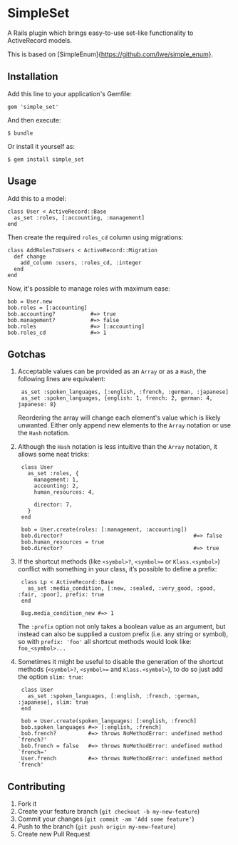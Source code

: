 # SimpleSet

A Rails plugin which brings easy-to-use set-like functionality to ActiveRecord models.

This is based on [SimpleEnum]{https://github.com/lwe/simple_enum}.

## Installation

Add this line to your application's Gemfile:

    gem 'simple_set'

And then execute:

    $ bundle

Or install it yourself as:

    $ gem install simple_set

## Usage

Add this to a model:

    class User < ActiveRecord::Base
      as_set :roles, [:accounting, :management]
    end

Then create the required `roles_cd` column using migrations:

    class AddRolesToUsers < ActiveRecord::Migration
      def change
        add_column :users, :roles_cd, :integer
      end
    end

Now, it's possible to manage roles with maximum ease:

    bob = User.new
    bob.roles = [:accounting]
    bob.accounting?           #=> true
    bob.management?           #=> false
    bob.roles                 #=> [:accounting]
    bob.roles_cd              #=> 1

## Gotchas

1. Acceptable values can be provided as an `Array` or as a `Hash`, the
   following lines are equivalent:

        as_set :spoken_languages, [:english, :french, :german, :japanese]
        as_set :spoken_languages, {english: 1, french: 2, german: 4, japanese: 8}

   Reordering the array will change each element's value which is likely
   unwanted.  Either only append new elements to the `Array` notation or use
   the `Hash` notation.

2. Although the `Hash` notation is less intuitive than the `Array` notation, it
   allows some neat tricks:

        class User
          as_set :roles, {
            management: 1,
            accounting: 2,
            human_resources: 4,

            director: 7,
          }
        end

        bob = User.create(roles: [:management, :accounting])
        bob.director?                                         #=> false
        bob.human_resources = true
        bob.director?                                         #=> true

3. If the shortcut methods (like `<symbol>?`, `<symbol>=` or `Klass.<symbol>`)
   conflict with something in your class, it’s possible to define a prefix:

        class Lp < ActiveRecord::Base
          as_set :media_condition, [:new, :sealed, :very_good, :good, :fair, :poor], prefix: true
        end

        Bug.media_condition_new #=> 1

   The `:prefix` option not only takes a boolean value as an argument, but
   instead can also be supplied a custom prefix (i.e. any string or symbol), so
   with `prefix: 'foo'` all shortcut methods would look like: `foo_<symbol>...`

4. Sometimes it might be useful to disable the generation of the shortcut
   methods (`<symbol>?`, `<symbol>=` and `Klass.<symbol>`), to do so just add
   the option `slim: true`:

        class User
          as_set :spoken_languages, [:english, :french, :german, :japanese], slim: true
        end

        bob = User.create(spoken_languages: [:english, :french]
        bob.spoken_languages #=> [:english, :french]
        bob.french?          #=> throws NoMethodError: undefined method `french?'
        bob.french = false   #=> throws NoMethodError: undefined method `french='
        User.french          #=> throws NoMethodError: undefined method `french'

## Contributing

1. Fork it
2. Create your feature branch (`git checkout -b my-new-feature`)
3. Commit your changes (`git commit -am 'Add some feature'`)
4. Push to the branch (`git push origin my-new-feature`)
5. Create new Pull Request
